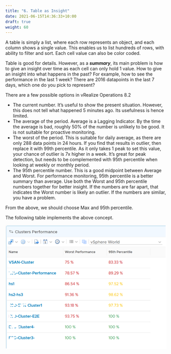 ```yaml
---
title: "6. Table as Insight"
date: 2021-06-15T14:36:33+10:00
draft: true
weight: 60
---
```


A table is simply a list, where each row represents an object, and each column shows a single value. This enables us to list hundreds of rows, with ability to filter and sort. Each cell value can also be color coded. 

Table is good for details. However, as a ***summary***, its main problem is how to give an insight over time as each cell can only hold 1 value. How to give an insight into what happens in the past? For example, how to see the performance in the last 1 week? There are 2016 datapoints in the last 7 days, which one do you pick to represent?

There are a few possible options in vRealize Operations 8.2
- The current number. It’s useful to show the present situation. However, this does not tell what happened 5 minutes ago. Its usefulness is hence limited.
- The average of the period. Average is a Lagging Indicator. By the time the average is bad, roughly 50% of the number is unlikely to be good. It is not suitable for proactive monitoring. 
- The worst of the period. This is suitable for daily average, as there are only 288 data points in 24 hours. If you find that results in outlier, then replace it with 99th percentile. As it only takes 1 peak to set this value, your chance of outlier is 7x higher in a week. It’s great for peak detection, but needs to be complemented with 95th percentile when looking at weekly or monthly period.
- The 95th percentile number. This is a good midpoint between Average and Worst. For performance monitoring, 95th percentile is a better summary than average. Use both the Worst and 95th percentile numbers together for better insight. If the numbers are far apart, that indicates the Worst number is likely an outlier. If the numbers are similar, you have a problem.

From the above, we should choose Max and 95th percentile. 

The following table implements the above concept.

![](3.1.6-fig-1.png)